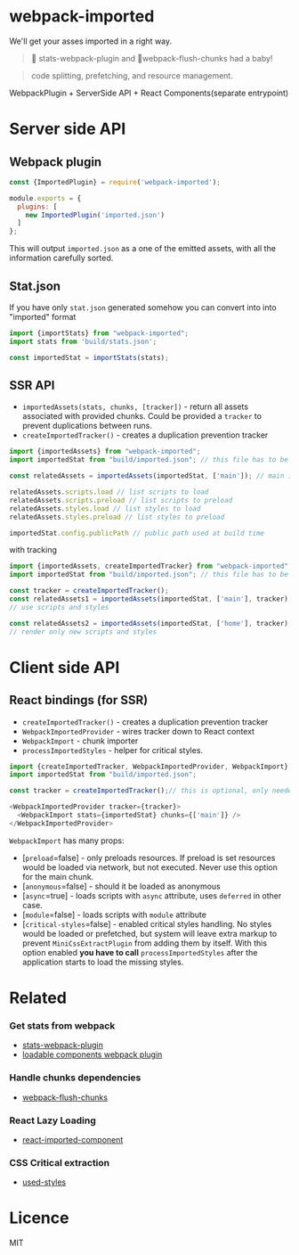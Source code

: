 webpack-imported
======
We'll get your asses imported in a right way.

> 📝 stats-webpack-plugin and 💩webpack-flush-chunks had a baby!

> code splitting, prefetching, and resource management.

WebpackPlugin + ServerSide API + React Components(separate entrypoint)

# Server side API
## Webpack plugin
```js
const {ImportedPlugin} = require('webpack-imported');

module.exports = {
  plugins: [
    new ImportedPlugin('imported.json')
  ]
};
```
This will output `imported.json` as a one of the emitted assets, with all the information carefully sorted.

## Stat.json
If you have only `stat.json` generated somehow you can convert into into "imported" format
```js
import {importStats} from "webpack-imported";
import stats from 'build/stats.json';

const importedStat = importStats(stats);
``` 

## SSR API
- `importedAssets(stats, chunks, [tracker])` - return all assets associated with provided chunks.
Could be provided a `tracker` to prevent duplications between runs.
- `createImportedTracker()` - creates a duplication prevention tracker

```js
import {importedAssets} from "webpack-imported";
import importedStat from "build/imported.json"; // this file has to be generated

const relatedAssets = importedAssets(importedStat, ['main']); // main is your "main" bundle

relatedAssets.scripts.load // list scripts to load
relatedAssets.scripts.preload // list scripts to preload
relatedAssets.styles.load // list styles to load
relatedAssets.styles.preload // list styles to preload

importedStat.config.publicPath // public path used at build time
```

with tracking
```js
import {importedAssets, createImportedTracker} from "webpack-imported";
import importedStat from "build/imported.json"; // this file has to be generated

const tracker = createImportedTracker();
const relatedAssets1 = importedAssets(importedStat, ['main'], tracker);
// use scripts and styles

const relatedAssets2 = importedAssets(importedStat, ['home'], tracker);
// render only new scripts and styles
```

# Client side API

## React bindings (for SSR)
- `createImportedTracker()` - creates a duplication prevention tracker
- `WebpackImportedProvider` - wires tracker down to React context
- `WebpackImport` - chunk importer
- `processImportedStyles` - helper for critical styles.
```js
import {createImportedTracker, WebpackImportedProvider, WebpackImport} from "webpack-imported/react";
import importedStat from "build/imported.json";

const tracker = createImportedTracker();// this is optional, only needed if your render is multipart(head/body)

<WebpackImportedProvider tracker={tracker}>
  <WebpackImport stats={importedStat} chunks={['main']} />
</WebpackImportedProvider>  
```

`WebpackImport` has many props:
- [`preload`=false] - only preloads resources. If preload is set resources would be loaded via network, but not executed. 
Never use this option for the main chunk.
- [`anonymous`=false] - should it be loaded as anonymous 
- [`async`=true] - loads scripts with `async` attribute, uses `deferred` in other case.
- [`module`=false] - loads scripts with `module` attribute
- [`critical-styles`=false] - enabled critical styles handling. No styles would be loaded or prefetched,
but system will leave extra markup to prevent `MiniCssExtractPlugin` from adding them by itself.
With this option enabled __you have to call__ `processImportedStyles` after the application starts to load the missing styles. 


# Related
### Get stats from webpack
- [stats-webpack-plugin](https://github.com/unindented/stats-webpack-plugin)
- [loadable components webpack plugin](https://github.com/smooth-code/loadable-components/tree/master/packages/webpack-plugin)

### Handle chunks dependencies
- [webpack-flush-chunks](https://github.com/faceyspacey/webpack-flush-chunks)

### React Lazy Loading
- [react-imported-component](https://github.com/theKashey/react-imported-component)

### CSS Critical extraction
- [used-styles](https://github.com/theKashey/used-styles)

# Licence 
MIT
